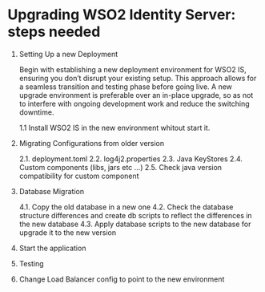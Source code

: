 # Upgrading WSO2 Identity Server: steps needed

1. Setting Up a new Deployment

    Begin with establishing a new deployment environment for WSO2 IS, ensuring you don’t disrupt your existing setup. This approach allows for a seamless transition and testing phase before going live. A new upgrade environment is  preferable over an in-place upgrade, so as not to interfere with ongoing development work and reduce the switching downtime.
    
    1.1 Install WSO2 IS in the new environment whitout start it.

2. Migrating Configurations from older version

    2.1. deployment.toml
    2.2. log4j2.properties
    2.3. Java KeyStores
    2.4. Custom components (libs, jars etc ...)
    2.5. Check java version compatibility for custom component

4. Database Migration

    4.1. Copy the old database in a new one
    4.2. Check the database structure differences and create db scripts to reflect the differences in the new database
    4.3. Apply database scripts to the new database for upgrade it to the new version

5. Start the application

6. Testing

7. Change Load Balancer config to point to the new environment